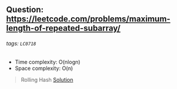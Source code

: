 ## Question: https://leetcode.com/problems/maximum-length-of-repeated-subarray/
###### tags: `LC0718`

* Time complexity: O(nlogn)
* Space complexity: O(n)

> Rolling Hash </b>
> [Solution](https://github.com/ChengTsungPao/LeetCode/blob/review/Binary_Search/0718_Maximum_Length_of_Repeated_Subarray/code1.py)